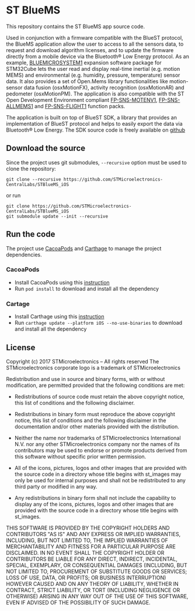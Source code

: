 # ST BlueMS

This repository contains the ST BlueMS app source code.

Used in conjunction with a firmware compatible with the BlueST protocol, the BlueMS application allow the user to access to all the sensors data, to request and download algorithm licenses, and to update the firmware directly from a mobile device via the Bluetooth® Low Energy protocol.
As an example, [BLUEMICROSYSTEM1](http://www.st.com/content/st_com/en/products/embedded-software/mems-and-sensors-software/open-mems/bluemicrosystem1.html) expansion software package for STM32Cube lets the user read and display real-time inertial (e.g. motion MEMS) and environmental (e.g. humidity, pressure, temperature) sensor data. It also provides a set of Open.Mems library functionalities like motion-sensor data fusion (osxMotionFX), activity recognition (osxMotionAR) and pedometer (osxMotionPM).
The application is also compatible with the ST Open Development Environment compliant [FP-SNS-MOTENV1](http://www.st.com/content/st_com/en/products/embedded-software/mcus-embedded-software/stm32-embedded-software/stm32-ode-function-pack-sw/fp-sns-motenv1.html), [FP-SNS-ALLMEMS1](http://www.st.com/content/st_com/en/products/embedded-software/mcus-embedded-software/stm32-embedded-software/stm32-ode-function-pack-sw/fp-sns-allmems1.html) and [FP-SNS-FLIGHT1](http://www.st.com/content/st_com/en/products/embedded-software/mcus-embedded-software/stm32-embedded-software/stm32-ode-function-pack-sw/fp-sns-flight1.html) function packs.

The application is built on top of BlueST SDK, a library that provides an implementation of BlueST protocol and helps to easily export the data via Bluetooth® Low Energy. The SDK source code is freely available on [github](https://github.com/STMicroelectronics-CentralLabs/)

## Download the source

Since the project uses git submodules, <code>--recursive</code> option must be used to clone the repository:

```Shell
git clone --recursive https://github.com/STMicroelectronics-CentralLabs/STBlueMS_iOS
```

or run
```Shell
git clone https://github.com/STMicroelectronics-CentralLabs/STBlueMS_iOS
git submodule update --init --recursive
```

## Run the code

The project use [CacoaPods](https://cocoapods.org) and [Carthage](https://github.com/Carthage/Carthage) to manage the project dependencies.

### CacoaPods
 - Install CacoaPods using this [instruction](https://guides.cocoapods.org/using/getting-started.html)
 - Run ```pod install``` to download and install all the dependency

### Cartage
 - Install Carthage using this [instruction](https://github.com/Carthage/Carthage#installing-carthage)
 - Run ```carthage update --platform iOS --no-use-binaries```  to download and install all the dependency

## License

Copyright (c) 2017  STMicroelectronics – All rights reserved
The STMicroelectronics corporate logo is a trademark of STMicroelectronics

Redistribution and use in source and binary forms, with or without modification,
are permitted provided that the following conditions are met:

- Redistributions of source code must retain the above copyright notice, this list of conditions
and the following disclaimer.

- Redistributions in binary form must reproduce the above copyright notice, this list of
conditions and the following disclaimer in the documentation and/or other materials provided
with the distribution.

- Neither the name nor trademarks of STMicroelectronics International N.V. nor any other
STMicroelectronics company nor the names of its contributors may be used to endorse or
promote products derived from this software without specific prior written permission.

- All of the icons, pictures, logos and other images that are provided with the source code
in a directory whose title begins with st_images may only be used for internal purposes and
shall not be redistributed to any third party or modified in any way.

- Any redistributions in binary form shall not include the capability to display any of the
icons, pictures, logos and other images that are provided with the source code in a directory
whose title begins with st_images.

THIS SOFTWARE IS PROVIDED BY THE COPYRIGHT HOLDERS AND CONTRIBUTORS "AS IS" AND ANY EXPRESS OR
IMPLIED WARRANTIES, INCLUDING, BUT NOT LIMITED TO, THE IMPLIED WARRANTIES OF MERCHANTABILITY
AND FITNESS FOR A PARTICULAR PURPOSE ARE DISCLAIMED. IN NO EVENT SHALL THE COPYRIGHT HOLDER
OR CONTRIBUTORS BE LIABLE FOR ANY DIRECT, INDIRECT, INCIDENTAL, SPECIAL, EXEMPLARY, OR
CONSEQUENTIAL DAMAGES (INCLUDING, BUT NOT LIMITED TO, PROCUREMENT OF SUBSTITUTE GOODS OR
SERVICES; LOSS OF USE, DATA, OR PROFITS; OR BUSINESS INTERRUPTION) HOWEVER CAUSED AND ON ANY
THEORY OF LIABILITY, WHETHER IN CONTRACT, STRICT LIABILITY, OR TORT (INCLUDING NEGLIGENCE OR
OTHERWISE) ARISING IN ANY WAY OUT OF THE USE OF THIS SOFTWARE, EVEN IF ADVISED OF THE POSSIBILITY
OF SUCH DAMAGE.
